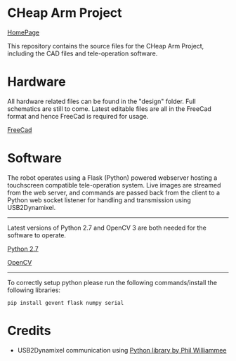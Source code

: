 # CHeap Arm Project
[HomePage](https://mobile-chap.github.io/Web/)

This repository contains the source files for the CHeap Arm Project, including the CAD files and tele-operation software.

# Hardware
All hardware related files can be found in the "design" folder. Full schematics are still to come. Latest editable files are all in the FreeCad format and hence FreeCad is required for usage.

[FreeCad](http://www.freecadweb.org/)

# Software

The robot operates using a Flask (Python) powered webserver hosting a touchscreen compatible tele-operation system.
Live images are streamed from the web server, and commands are passed back from the client to a Python web socket listener for handling and transmission using USB2Dynamixel.

---

Latest versions of Python 2.7 and OpenCV 3 are both needed for the software to operate.

[Python 2.7](https://www.python.org/downloads/)

[OpenCV](http://opencv.org/downloads.html)

---

To correctly setup python please run the following commands/install the following libraries:
```
pip install gevent flask numpy serial
```


# Credits
- USB2Dynamixel communication using [Python library by Phil Williammee](https://github.com/philwilliammee/dynamixel_simple_as_RPI)
